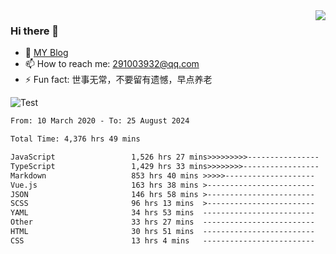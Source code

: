 <img align='right' src='https://github-readme-stats.vercel.app/api?username=niaogege&show_icons=true&theme=radical'/>

### Hi there 👋

- 🌱 [MY Blog](https://bythewayer.com/)
- 📫 How to reach me: 291003932@qq.com
- ⚡ Fun fact:  世事无常，不要留有遗憾，早点养老

![Test](https://github-readme-stats.vercel.app/api/top-langs/?username=niaogege&layout=compact)

<!--START_SECTION:waka-->

```txt
From: 10 March 2020 - To: 25 August 2024

Total Time: 4,376 hrs 49 mins

JavaScript                 1,526 hrs 27 mins>>>>>>>>>----------------   34.88 %
TypeScript                 1,429 hrs 33 mins>>>>>>>>-----------------   32.66 %
Markdown                   853 hrs 40 mins >>>>>--------------------   19.50 %
Vue.js                     163 hrs 38 mins >------------------------   03.74 %
JSON                       146 hrs 58 mins >------------------------   03.36 %
SCSS                       96 hrs 13 mins  >------------------------   02.20 %
YAML                       34 hrs 53 mins  -------------------------   00.80 %
Other                      33 hrs 27 mins  -------------------------   00.76 %
HTML                       30 hrs 51 mins  -------------------------   00.70 %
CSS                        13 hrs 4 mins   -------------------------   00.30 %
```

<!--END_SECTION:waka-->

